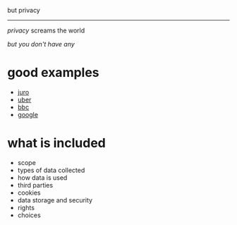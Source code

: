 but privacy

---

_privacy_ screams the world

_but you don't have any_

# good examples

- [juro](https://juro.com/policy.html)
- [uber](https://privacy.uber.com/policy)
- [bbc](https://www.bbc.co.uk/usingthebbc/privacy/)
- [google](https://policies.google.com/privacy)

# what is included

- scope
- types of data collected
- how data is used
- third parties
- cookies
- data storage and security
- rights
- choices
